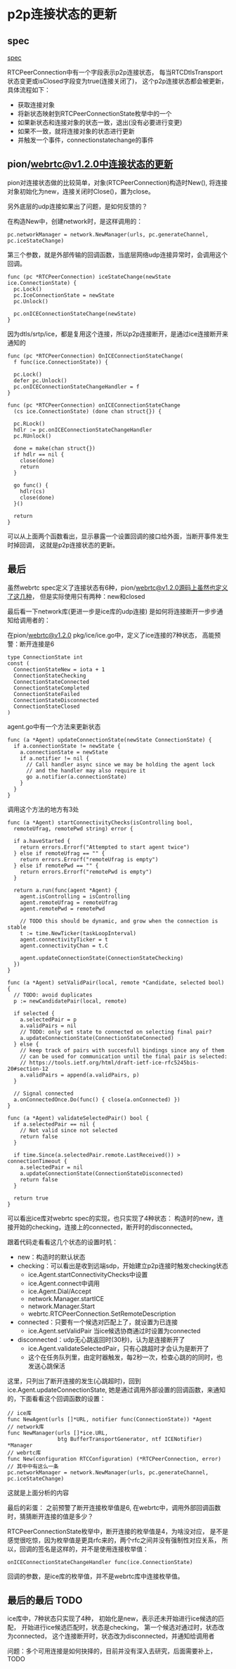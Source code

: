 # p2p连接状态的更新

## spec

[spec](https://www.w3.org/TR/webrtc/#update-the-connection-state)

RTCPeerConnection中有一个字段表示p2p连接状态，
每当RTCDtlsTransport状态变更或isClosed字段变为true(连接关闭了)，
这个p2p连接状态都会被更新，具体流程如下：

- 获取连接对象
- 将新状态映射到RTCPeerConnectionState枚举中的一个
- 如果新状态和连接对象的状态一致，退出(没有必要进行变更)
- 如果不一致，就将连接对象的状态进行更新
- 并触发一个事件，connectionstatechange的事件

## pion/webrtc@v1.2.0中连接状态的更新

pion对连接状态做的比较简单，对象(RTCPeerConnection)构造时New(),
将连接对象初始化为new，连接关闭时Close()，置为close。

另外底层的udp连接如果出了问题，是如何反馈的？

在构造New中，创建network时，是这样调用的：

    pc.networkManager = network.NewManager(urls, pc.generateChannel, pc.iceStateChange)

第三个参数，就是外部传输的回调函数，当底层网络udp连接异常时，会调用这个回调。

    func (pc *RTCPeerConnection) iceStateChange(newState ice.ConnectionState) {
      pc.Lock()
      pc.IceConnectionState = newState
      pc.Unlock()

      pc.onICEConnectionStateChange(newState)
    }

因为dtls/srtp/ice，都是复用这个连接，所以p2p连接断开，是通过ice连接断开来通知的

    func (pc *RTCPeerConnection) OnICEConnectionStateChange(
      f func(ice.ConnectionState)) {

      pc.Lock()
      defer pc.Unlock()
      pc.onICEConnectionStateChangeHandler = f
    }

    func (pc *RTCPeerConnection) onICEConnectionStateChange
      (cs ice.ConnectionState) (done chan struct{}) {

      pc.RLock()
      hdlr := pc.onICEConnectionStateChangeHandler
      pc.RUnlock()

      done = make(chan struct{})
      if hdlr == nil {
        close(done)
        return
      }

      go func() {
        hdlr(cs)
        close(done)
      }()

      return
    }

可以从上面两个函数看出，显示暴露一个设置回调的接口给外面，当断开事件发生时掉回调，
这就是p2p连接状态的更新。

## 最后

虽然webrtc spec定义了连接状态有6种，pion/webrtc@v1.2.0源码上虽然也定义了这几种，
但是实际使用只有两种：new和closed

最后看一下network库(更进一步是ice库的udp连接)
是如何将连接断开一步步通知给调用者的：

在pion/webrtc@v1.2.0 pkg/ice/ice.go中，定义了ice连接的7种状态，
高能预警：断开连接是6

    type ConnectionState int
    const (
      ConnectionStateNew = iota + 1
      ConnectionStateChecking
      ConnectionStateConnected
      ConnectionStateCompleted
      ConnectionStateFailed
      ConnectionStateDisconnected
      ConnectionStateClosed
    )

agent.go中有一个方法来更新状态

    func (a *Agent) updateConnectionState(newState ConnectionState) {
      if a.connectionState != newState {
        a.connectionState = newState
        if a.notifier != nil {
          // Call handler async since we may be holding the agent lock
          // and the handler may also require it
          go a.notifier(a.connectionState)
        }
      }
    }

调用这个方法的地方有3处

    func (a *Agent) startConnectivityChecks(isControlling bool, 
      remoteUfrag, remotePwd string) error {

      if a.haveStarted {
        return errors.Errorf("Attempted to start agent twice")
      } else if remoteUfrag == "" {
        return errors.Errorf("remoteUfrag is empty")
      } else if remotePwd == "" {
        return errors.Errorf("remotePwd is empty")
      }

      return a.run(func(agent *Agent) {
        agent.isControlling = isControlling
        agent.remoteUfrag = remoteUfrag
        agent.remotePwd = remotePwd

        // TODO this should be dynamic, and grow when the connection is stable
        t := time.NewTicker(taskLoopInterval)
        agent.connectivityTicker = t
        agent.connectivityChan = t.C

        agent.updateConnectionState(ConnectionStateChecking)
      })
    }

    func (a *Agent) setValidPair(local, remote *Candidate, selected bool) {
      // TODO: avoid duplicates
      p := newCandidatePair(local, remote)

      if selected {
        a.selectedPair = p
        a.validPairs = nil
        // TODO: only set state to connected on selecting final pair?
        a.updateConnectionState(ConnectionStateConnected)
      } else {
        // keep track of pairs with succesfull bindings since any of them
        // can be used for communication until the final pair is selected:
        // https://tools.ietf.org/html/draft-ietf-ice-rfc5245bis-20#section-12
        a.validPairs = append(a.validPairs, p)
      }

      // Signal connected
      a.onConnectedOnce.Do(func() { close(a.onConnected) })
    }

    func (a *Agent) validateSelectedPair() bool {
      if a.selectedPair == nil {
        // Not valid since not selected
        return false
      }

      if time.Since(a.selectedPair.remote.LastReceived()) > connectionTimeout {
        a.selectedPair = nil
        a.updateConnectionState(ConnectionStateDisconnected)
        return false
      }

      return true
    }

可以看出ice库对webrtc spec的实现，也只实现了4种状态：
构造时的new，连接开始的checking，连接上的connected，断开时的disconnected。

跟着代码走看看这几个状态的设置时机：

- new：构造时的默认状态
- checking：可以看出是收到远端sdp，开始建立p2p连接时触发checking状态
  - ice.Agent.startConnectivityChecks中设置
  - ice.Agent.connect中调用
  - ice.Agent.Dial/Accept
  - network.Manager.startICE
  - network.Manager.Start
  - webrtc.RTCPeerConnection.SetRemoteDescription
- connected：只要有一个候选对匹配上了，就设置为已连接
  - ice.Agent.setValidPair 当ice候选协商通过时设置为connected
- disconnected：udp无心跳返回时(30秒)，认为是连接断开了
  - ice.Agent.validateSelectedPair，只有心跳超时才会认为是断开了
  - 这个在任务队列里，由定时器触发，每2秒一次，检查心跳的的同时，也发送心跳保活

这里，只列出了断开连接的发生(心跳超时)，回到ice.Agent.updateConnectionState,
她是通过调用外部设置的回调函数，来通知的，下面看看这个回调函数的设置：

    // ice库 
    func NewAgent(urls []*URL, notifier func(ConnectionState)) *Agent
    // network库 
    func NewManager(urls []*ice.URL, 
                    btg BufferTransportGenerator, ntf ICENotifier) *Manager
    // webrtc库 
    func New(configuration RTCConfiguration) (*RTCPeerConnection, error)
    // 其中中有这么一条
    pc.networkManager = network.NewManager(urls, pc.generateChannel, pc.iceStateChange)

这就是上面分析的内容

最后的彩蛋：
之前预警了断开连接枚举值是6,
在webrtc中，调用外部回调函数时，猜猜断开连接的值是多少？

RTCPeerConnectionState枚举中，断开连接的枚举值是4，为啥没对应，
是不是感觉很吃惊，因为枚举值是更具rfc来的，两个rfc之间并没有强制性对应关系，
所以，回调的签名是这样的，并不是使用连接枚举值：

    onICEConnectionStateChangeHandler func(ice.ConnectionState)

回调的参数，是ice库的枚举值，并不是webrtc库中连接枚举值。

## 最后的最后 TODO

ice库中，7种状态只实现了4种，
初始化是new，表示还未开始进行ice候选的匹配，
开始进行ice候选匹配时，状态是checking，
第一个候选对通过时，状态改为connected，
这个连接断开时，状态改为disconnected，并通知给调用者

问题：多个可用连接是如何抉择的，目前并没有深入去研究，后面需要补上，TODO

